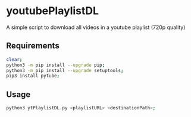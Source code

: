 # youtubePlaylistDL

A simple script to download all videos in a youtube playlist (720p quality)

## Requirements

```bash
clear;
python3 -m pip install --upgrade pip;
python3 -m pip install --upgrade setuptools;
pip3 install pytube;
```

## Usage

```bash
python3 ytPlaylistDL.py <playlistURL> <destinationPath>;
```
